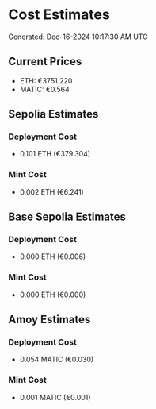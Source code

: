 # Cost Estimates

Generated: Dec-16-2024 10:17:30 AM UTC

## Current Prices

- ETH: €3751.220
- MATIC: €0.564

## Sepolia Estimates

### Deployment Cost
- 0.101 ETH (€379.304)

### Mint Cost
- 0.002 ETH (€6.241)

## Base Sepolia Estimates

### Deployment Cost
- 0.000 ETH (€0.006)

### Mint Cost
- 0.000 ETH (€0.000)

## Amoy Estimates

### Deployment Cost
- 0.054 MATIC (€0.030)

### Mint Cost
- 0.001 MATIC (€0.001)

